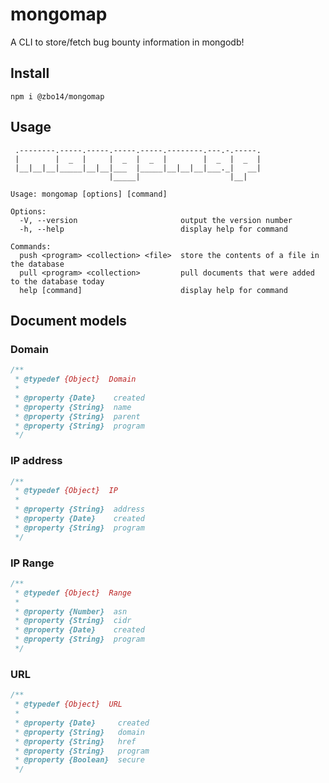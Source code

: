 # mongomap

A CLI to store/fetch bug bounty information in mongodb!

## Install

`npm i @zbo14/mongomap`

## Usage

```
 .--------.-----.-----.-----.-----.--------.---.-.-----.
 |        |  _  |     |  _  |  _  |        |  _  |  _  |
 |__|__|__|_____|__|__|___  |_____|__|__|__|___._|   __|
                      |_____|                    |__|

Usage: mongomap [options] [command]

Options:
  -V, --version                       output the version number
  -h, --help                          display help for command

Commands:
  push <program> <collection> <file>  store the contents of a file in the database
  pull <program> <collection>         pull documents that were added to the database today
  help [command]                      display help for command
```

## Document models

### Domain

```js
/**
 * @typedef {Object}  Domain
 *
 * @property {Date}    created
 * @property {String}  name
 * @property {String}  parent
 * @property {String}  program
 */
```

### IP address

```js
/**
 * @typedef {Object}  IP
 *
 * @property {String}  address
 * @property {Date}    created
 * @property {String}  program
 */
```

### IP Range

```js
/**
 * @typedef {Object}  Range
 *
 * @property {Number}  asn
 * @property {String}  cidr
 * @property {Date}    created
 * @property {String}  program
 */
```

### URL

```js
/**
 * @typedef {Object}  URL
 *
 * @property {Date}     created
 * @property {String}   domain
 * @property {String}   href
 * @property {String}   program
 * @property {Boolean}  secure
 */
```
